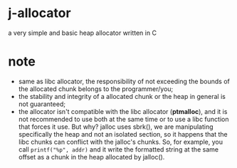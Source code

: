 # j-allocator
a very simple and basic heap allocator written in C

# note
- same as libc allocator, the responsibility of not exceeding the bounds of the allocated chunk belongs to the programmer/you;
- the stability and integrity of a allocated chunk or the heap in general is not guaranteed;
- the allocator isn't compatible with the libc allocator (__ptmalloc__), and it is not recommended to use both at the same time or to use a libc function that forces it use. But why? jalloc uses sbrk(), we are manipulating specifically the heap and not an isolated section, so it happens that the libc chunks can conflict with the jalloc's chunks. So, for example, you call `printf("%p", addr)` and it write the formatted string at the same offset as a chunk in the heap allocated by jalloc().

